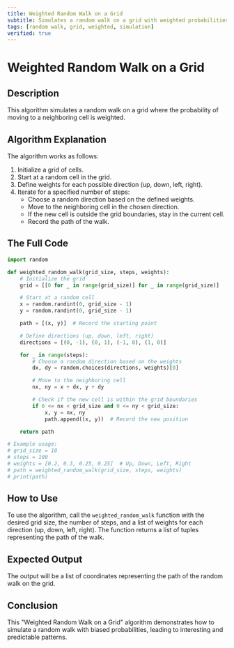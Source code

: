```yaml
---
title: Weighted Random Walk on a Grid
subtitle: Simulates a random walk on a grid with weighted probabilities.
tags: [random walk, grid, weighted, simulation]
verified: true
---
```


# Weighted Random Walk on a Grid

##  Description

This algorithm simulates a random walk on a grid where the probability of moving to a neighboring cell is weighted.

## Algorithm Explanation

The algorithm works as follows:

1.  Initialize a grid of cells.
2.  Start at a random cell in the grid.
3.  Define weights for each possible direction (up, down, left, right).
4.  Iterate for a specified number of steps:
    *   Choose a random direction based on the defined weights.
    *   Move to the neighboring cell in the chosen direction.
    *   If the new cell is outside the grid boundaries, stay in the current cell.
    *   Record the path of the walk.

## The Full Code

```python
import random

def weighted_random_walk(grid_size, steps, weights):
    # Initialize the grid
    grid = [[0 for _ in range(grid_size)] for _ in range(grid_size)]

    # Start at a random cell
    x = random.randint(0, grid_size - 1)
    y = random.randint(0, grid_size - 1)

    path = [(x, y)]  # Record the starting point

    # Define directions (up, down, left, right)
    directions = [(0, -1), (0, 1), (-1, 0), (1, 0)]

    for _ in range(steps):
        # Choose a random direction based on the weights
        dx, dy = random.choices(directions, weights)[0]

        # Move to the neighboring cell
        nx, ny = x + dx, y + dy

        # Check if the new cell is within the grid boundaries
        if 0 <= nx < grid_size and 0 <= ny < grid_size:
            x, y = nx, ny
            path.append((x, y))  # Record the new position

    return path

# Example usage:
# grid_size = 10
# steps = 100
# weights = [0.2, 0.3, 0.25, 0.25]  # Up, Down, Left, Right
# path = weighted_random_walk(grid_size, steps, weights)
# print(path)
```

## How to Use

To use the algorithm, call the `weighted_random_walk` function with the desired grid size, the number of steps, and a list of weights for each direction (up, down, left, right). The function returns a list of tuples representing the path of the walk.

## Expected Output

The output will be a list of coordinates representing the path of the random walk on the grid.

## Conclusion

This "Weighted Random Walk on a Grid" algorithm demonstrates how to simulate a random walk with biased probabilities, leading to interesting and predictable patterns.
